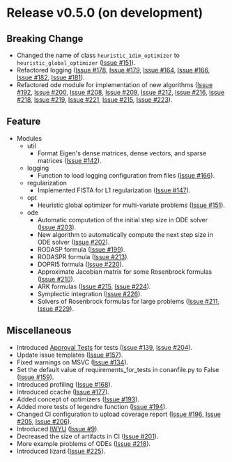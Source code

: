 # Release v0.5.0 (on development)

## Breaking Change

- Changed the name of class `heuristic_1dim_optimizer` to `heuristic_global_optimizer` ([Issue #151](https://gitlab.com/MusicScience37/numerical-collection-cpp/-/merge_requests/151)).
- Refactored logging ([Issue #178](https://gitlab.com/MusicScience37/numerical-collection-cpp/-/issues/178), [Issue #179](https://gitlab.com/MusicScience37/numerical-collection-cpp/-/issues/179), [Issue #164](https://gitlab.com/MusicScience37/numerical-collection-cpp/-/issues/164), [Issue #166](https://gitlab.com/MusicScience37/numerical-collection-cpp/-/issues/166), [Issue #182](https://gitlab.com/MusicScience37/numerical-collection-cpp/-/issues/182), [Issue #181](https://gitlab.com/MusicScience37/numerical-collection-cpp/-/issues/181)).
- Refactored ode module for implementation of new algorithms ([Issue #192](https://gitlab.com/MusicScience37/numerical-collection-cpp/-/issues/192), [Issue #200](https://gitlab.com/MusicScience37/numerical-collection-cpp/-/issues/200), [Issue #208](https://gitlab.com/MusicScience37/numerical-collection-cpp/-/issues/208), [Issue #209](https://gitlab.com/MusicScience37/numerical-collection-cpp/-/issues/209), [Issue #212](https://gitlab.com/MusicScience37/numerical-collection-cpp/-/issues/212), [Issue #216](https://gitlab.com/MusicScience37/numerical-collection-cpp/-/issues/216), [Issue #218](https://gitlab.com/MusicScience37/numerical-collection-cpp/-/issues/218), [Issue #219](https://gitlab.com/MusicScience37/numerical-collection-cpp/-/issues/219), [Issue #221](https://gitlab.com/MusicScience37/numerical-collection-cpp/-/issues/221), [Issue #215](https://gitlab.com/MusicScience37/numerical-collection-cpp/-/issues/215), [Issue #223](https://gitlab.com/MusicScience37/numerical-collection-cpp/-/issues/223)).

## Feature

- Modules
  - util
    - Format Eigen's dense matrices, dense vectors, and sparse matrices ([Issue #142](https://gitlab.com/MusicScience37/numerical-collection-cpp/-/issues/142)).
  - logging
    - Function to load logging configuration from files ([Issue #166](https://gitlab.com/MusicScience37/numerical-collection-cpp/-/issues/166)).
  - regularization
    - Implemented FISTA for L1 regularization ([Issue #147](https://gitlab.com/MusicScience37/numerical-collection-cpp/-/issues/147)).
  - opt
    - Heuristic global optimizer for multi-variate problems ([Issue #151](https://gitlab.com/MusicScience37/numerical-collection-cpp/-/merge_requests/151)).
  - ode
    - Automatic computation of the initial step size in ODE solver ([Issue #203](https://gitlab.com/MusicScience37/numerical-collection-cpp/-/issues/203)).
    - New algorithm to automatically compute the next step size in ODE solver ([Issue #202](https://gitlab.com/MusicScience37/numerical-collection-cpp/-/issues/202)).
    - RODASP formula ([Issue #199](https://gitlab.com/MusicScience37/numerical-collection-cpp/-/issues/199)).
    - RODASPR formula ([Issue #213](https://gitlab.com/MusicScience37/numerical-collection-cpp/-/issues/213)).
    - DOPRI5 formula ([Issue #220](https://gitlab.com/MusicScience37/numerical-collection-cpp/-/issues/220)).
    - Approximate Jacobian matrix for some Rosenbrock formulas ([Issue #210](https://gitlab.com/MusicScience37/numerical-collection-cpp/-/issues/210)).
    - ARK formulas ([Issue #215](https://gitlab.com/MusicScience37/numerical-collection-cpp/-/issues/215), [Issue #224](https://gitlab.com/MusicScience37/numerical-collection-cpp/-/issues/224)).
    - Symplectic integration ([Issue #226](https://gitlab.com/MusicScience37/numerical-collection-cpp/-/issues/226)).
    - Solvers of Rosenbrock formulas for large problems ([Issue #211](https://gitlab.com/MusicScience37/numerical-collection-cpp/-/issues/211), [Issue #229](https://gitlab.com/MusicScience37/numerical-collection-cpp/-/issues/229)).

## Miscellaneous

- Introduced [Approval Tests](https://approvaltests.com/) for tests ([Issue #139](https://gitlab.com/MusicScience37/numerical-collection-cpp/-/issues/139), [Issue #204](https://gitlab.com/MusicScience37/numerical-collection-cpp/-/issues/204)).
- Update issue templates ([Issue #157](https://gitlab.com/MusicScience37/numerical-collection-cpp/-/issues/157)).
- Fixed warnings on MSVC ([Issue #134](https://gitlab.com/MusicScience37/numerical-collection-cpp/-/issues/134)).
- Set the default value of requirements_for_tests in conanfile.py to False ([Issue #159](https://gitlab.com/MusicScience37/numerical-collection-cpp/-/issues/159)).
- Introduced profiling ([Issue #168](https://gitlab.com/MusicScience37/numerical-collection-cpp/-/issues/168)).
- Introduced ccache ([Issue #177](https://gitlab.com/MusicScience37/numerical-collection-cpp/-/issues/177)).
- Added concept of optimizers ([Issue #193](https://gitlab.com/MusicScience37/numerical-collection-cpp/-/issues/193)).
- Added more tests of legendre function ([Issue #194](https://gitlab.com/MusicScience37/numerical-collection-cpp/-/issues/194)).
- Changed CI configuration to upload coverage report ([Issue #196](https://gitlab.com/MusicScience37/numerical-collection-cpp/-/issues/196), [Issue #205](https://gitlab.com/MusicScience37/numerical-collection-cpp/-/issues/205), [Issue #206](https://gitlab.com/MusicScience37/numerical-collection-cpp/-/issues/206)).
- Introduced [IWYU](https://github.com/include-what-you-use/include-what-you-use/) ([Issue #9](https://gitlab.com/MusicScience37/numerical-collection-cpp/-/issues/9)).
- Decreased the size of artifacts in CI ([Issue #201](https://gitlab.com/MusicScience37/numerical-collection-cpp/-/issues/201)).
- More example problems of ODEs ([Issue #218](https://gitlab.com/MusicScience37/numerical-collection-cpp/-/issues/218)).
- Introduced lizard ([Issue #225](https://gitlab.com/MusicScience37/numerical-collection-cpp/-/issues/225)).
